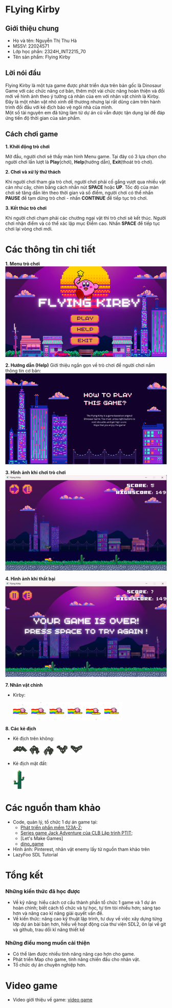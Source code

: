 # FLying Kirby
## Giới thiệu chung
- Họ và tên: Nguyễn Thị Thu Hà
- MSSV: 22024571
- Lớp học phần: 2324H_INT2215_70
- Tên sản phẩm: Flying Kirby
  
## Lời nói đầu
Flying Kirby là một tựa game được phát triển dựa trên bản gốc là Dinosaur Game với các chức năng cơ bản, thêm một vài chức năng hoàn thiện và đổi mới về hình ảnh theo ý tưởng cá nhân của em với nhân vật chính là Kirby. Đây là một nhân vật nhỏ xinh dễ thương nhưng lại rất dũng cảm trên hành trình đối đầu với kẻ địch bảo vệ ngôi nhà của mình.    
Một số tài nguyên em đã từng làm từ dự án cũ vẫn được tận dụng lại để đáp ứng tiến độ thời gian của sản phẩm.

## Cách chơi game 
**1. Khởi động trò chơi**

Mở đầu, người chơi sẽ thấy màn hình Menu game. Tại đây có 3 lựa chọn cho người chơi lần lượt là **Play**(chơi), **Help**(hướng dẫn), **Exit**(thoát trò chơi). 

**2. Chơi và xử lý thử thách**

Khi người chơi tham gia trò chơi, người chơi phải cố gắng vượt qua nhiều vật cản như cây, chim bằng cách nhấn nút **SPACE** hoặc **UP**. Tốc độ của màn chơi sẽ tăng dần lên theo thời gian và số điểm, người chơi có thể nhấn **PAUSE** để tạm dừng trò chơi - nhấn **CONTINUE** để tiếp tục trò chơi.

**3. Kết thúc trò chơi**

Khi người chơi chạm phải các chướng ngại vật thì trò chơi sẽ kết thúc. Người chơi nhận điểm và có thể xác lập mục Điểm cao. Nhấn **SPACE** để tiếp tục chơi lại vòng chơi mới. 

# Các thông tin chi tiết 
**1. Menu trò chơi**
   ![Menu game](flyingkirby/Resource/BackGround/menu.png)
   
**2. Hướng dẫn (Help)**
   Giới thiệu ngắn gọn về trò chơi để người chơi nắm thông tin cơ bản:
   ![instruction](flyingkirby/Resource/BackGround/instruction.png)
   
**3. Hình ảnh khi chơi trò chơi**
![playingGame](flyingkirby/Resource/playing.png)

**4. Hình ảnh khi thất bại**
![losingGame](flyingkirby/Resource/losing.png)

**7. Nhân vật chính**
- Kirby:

  ![kirby](flyingkirby/Resource/Kirby/FlyingKirby.png)
  
**8. Các kẻ địch**
- Kẻ địch trên không:

  ![bat](flyingkirby/Resource/Enemy/Bat.png)
  
- Kẻ địch mặt đất:

   ![cactus](flyingkirby/Resource/Enemy/Cactus.png)

# Các nguồn tham khảo 
- Code, quản lý, tổ chức 1 dự án game tại:
  - [Phát triển phần mềm 123A-Z](https://www.youtube.com/c/Ph%C3%A1tTri%E1%BB%83nPh%E1%BA%A7nM%E1%BB%81m123AZ);
  - [Series game Jack Adventure của CLB Lập trình PTIT](https://www.youtube.com/c/CLBL%E1%BA%ADpTr%C3%ACnhPTIT);
  - [Let's Make Games]
  - [dino_game](https://www.youtube.com/watch?v=JI5SYZMnfmE)
- Hình ảnh: Pinterest, nhân vật enemy lấy từ nguồn tham khảo trên
- LazyFoo SDL Tutorial
  
# Tổng kết 
### Những kiến thức đã học được
- Về kỹ năng: hiểu cách cơ cấu thành phần tổ chức 1 game và 1 dự án hoàn chỉnh; biết cách tổ chức và tự học, tự tìm tòi nhiều hơn; sáng tạo hơn và nâng cao kĩ năng giải quyết vấn đề.
- Về kiến thức: nâng cao kỹ thuật lập trình, tư duy về việc xây dựng từng lớp dự án bài bản hơn, hiểu về hoạt động của thư viện SDL2, ôn lại về git và github, trau dồi kĩ năng thiết kế

### Những điều mong muốn cải thiện 
- Có thể làm được nhiều tính năng nâng cao hơn cho game.
- Phát triển Map cho game, tính năng chiến đấu cho nhân vật.
- Tổ chức dự án chuyên nghiệp hơn.
# Video game
- Video giới thiệu về game: [video game](https://drive.google.com/drive/folders/1sJAXfsVsCrmdvV2j2T2fz2-Mn_z1dYZ6)
